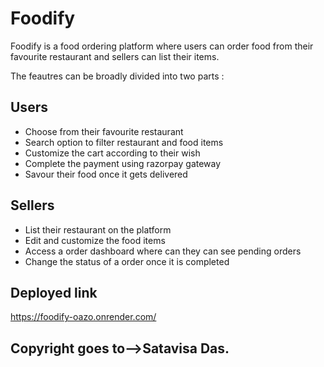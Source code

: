 # Foodify
Foodify is a food ordering platform where users can order food from their favourite restaurant and sellers can list their items.

The feautres can be broadly divided into two parts :

## Users
* Choose from their favourite restaurant
* Search option to filter restaurant and food items
* Customize the cart according to their wish
* Complete the payment using razorpay gateway
* Savour their food once it gets delivered

## Sellers
* List their restaurant on the platform
* Edit and customize the food items
* Access a order dashboard where can they can see pending orders
* Change the status of a order once it is completed
 
## Deployed link
https://foodify-oazo.onrender.com/

## Copyright goes to-->Satavisa Das.

